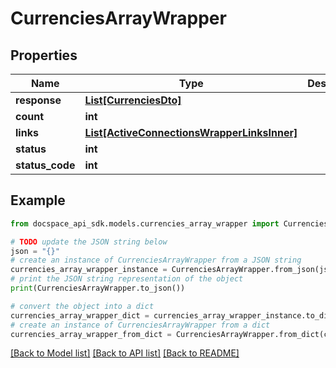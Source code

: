 # CurrenciesArrayWrapper

## Properties

Name | Type | Description | Notes
------------ | ------------- | ------------- | -------------
**response** | [**List[CurrenciesDto]**](CurrenciesDto.md) |  | [optional] 
**count** | **int** |  | [optional] 
**links** | [**List[ActiveConnectionsWrapperLinksInner]**](ActiveConnectionsWrapperLinksInner.md) |  | [optional] 
**status** | **int** |  | [optional] 
**status_code** | **int** |  | [optional] 

## Example

```python
from docspace_api_sdk.models.currencies_array_wrapper import CurrenciesArrayWrapper

# TODO update the JSON string below
json = "{}"
# create an instance of CurrenciesArrayWrapper from a JSON string
currencies_array_wrapper_instance = CurrenciesArrayWrapper.from_json(json)
# print the JSON string representation of the object
print(CurrenciesArrayWrapper.to_json())

# convert the object into a dict
currencies_array_wrapper_dict = currencies_array_wrapper_instance.to_dict()
# create an instance of CurrenciesArrayWrapper from a dict
currencies_array_wrapper_from_dict = CurrenciesArrayWrapper.from_dict(currencies_array_wrapper_dict)
```
[[Back to Model list]](../README.md#documentation-for-models) [[Back to API list]](../README.md#documentation-for-api-endpoints) [[Back to README]](../README.md)


